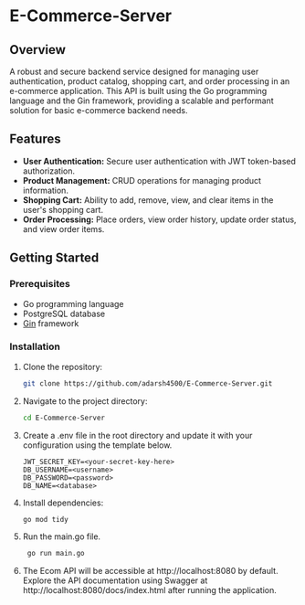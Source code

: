 # E-Commerce-Server

## Overview

A robust and secure backend service designed for managing user authentication, product catalog, shopping cart, and order processing in an e-commerce application. This API is built using the Go programming language and the Gin framework, providing a scalable and performant solution for basic e-commerce backend needs.

## Features

- **User Authentication:** Secure user authentication with JWT token-based authorization.
- **Product Management:** CRUD operations for managing product information.
- **Shopping Cart:** Ability to add, remove, view, and clear items in the user's shopping cart.
- **Order Processing:** Place orders, view order history, update order status, and view order items.

## Getting Started

### Prerequisites

- Go programming language
- PostgreSQL database
- [Gin](https://github.com/gin-gonic/gin) framework

### Installation

1. Clone the repository:

   ```bash
   git clone https://github.com/adarsh4500/E-Commerce-Server.git

2. Navigate to the project directory:

    ```bash
    cd E-Commerce-Server

3. Create a .env file in the root directory and update it with your configuration using the template below.

    ```.env
    JWT_SECRET_KEY=<your-secret-key-here>
    DB_USERNAME=<username>
    DB_PASSWORD=<password>
    DB_NAME=<database>

4. Install dependencies:

    ```bash
    go mod tidy

5. Run the main.go file.

   ```bash
    go run main.go

6. The Ecom API will be accessible at http://localhost:8080 by default. Explore the API documentation using Swagger at http://localhost:8080/docs/index.html after running the application.
